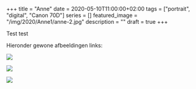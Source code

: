 +++
title =  "Anne"
date = 2020-05-10T11:00:00+02:00
tags = ["portrait", "digital", "Canon 70D"]
series = []
featured_image = "/img/2020/Anne1/anne-2.jpg"
description = ""
draft = true
+++

Test test

Hieronder gewone afbeeldingen links:

![](/img/2020/Anne1/anne-1.jpg)

![](/img/2020/Anne1/anne-2.jpg)

![](/img/2020/Anne1/anne-3.jpg)